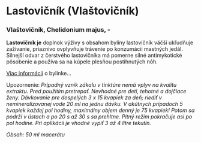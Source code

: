 Lastovičník (Vlaštovičník)
==========================

### Vlaštovičník, Chelidonium majus, -

**Lastovičník je** doplnok výživy s obsahom byliny lastovičník väčší ukľudňuje
zažívanie, priaznivo ovplyvňuje trávenie po konzumácii mastných jedál. Silnejší
odvar z čerstvého lastovičníka má pomerne silné antimykotické pôsobenie a
používa sa na kúpele plesňou postihnutých nôh.

[Viac informácii](../bylinky/lastovicnik-vacsi) o bylinke...

Upozornenie: *Prípadný vznik zákalu v tinktúre nemá vplyv na kvalitu
extraktu. Pred použitím pretrepať. Nevhodné pre deti, tehotné a dojčiace ženy.
Dávkovanie pre dospelých 3 x 15 kvapiek za deň; riediť v nemineralizovanej vode
20 ml na jednu dávku. V akútnych prípadoch 5 kvapiek každej pol hodiny,
maximálny objem denný je 75 kvapiek! Potom sa podrží v ústach a po 20 s až 30 s
sa prehltne. Pitný režim pokračuje asi po pol hodine. Pri aplikácii je vhodné
vypiť 3 až 4 litre tekutín.*

*Obsah: 50 ml macerátu*
